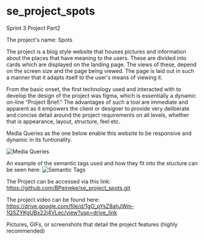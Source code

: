 # se_project_spots

Sprint 3 Project Part2

The project's name:
Spots

The project is a blog style website that houses pictures and information about the places that have meaning to the users. These are divided into cards which are displayed on the landing page. The views of these, depend on the screen size and the page being viewed. The page is laid out in such a manner that it adapts itself to the user's means of viewing it.

From the basic onset, the first technology used and interacted with to develop the design of the project was figma, which is essentially a dynamic on-line “Project Brief.” The advantages of such a tool are immediate and apparent as it empowers the client or designer to provide very deliberate and concise detail around the project requirements on all levels, whether that is appearance, layout, structure, feel etc.

Media Queries as the one below enable this website to be responsive and dynamic in its funtionality.

![Media Queries](../se_project_spots/images/media%20Q.jpg)

An example of the semantic tags used and how they fit into the stucture can be seen here:
![Semantic Tags](../se_project_spots/images/S-Tags.jpg)

The Project can be accessed via this link:
https://github.com/BPeineke/se_project_spots.git

The project video can be found here:
https://drive.google.com/file/d/1gO_pYsZ8ahJWm-1QSZYKgUBx22j4VLec/view?usp=drive_link

Pictures, GIFs, or screenshots that detail the project features (highly
recommended)
